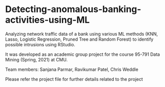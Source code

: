 # Detecting-anomalous-banking-activities-using-ML

Analyzing network traffic data of a bank using various ML methods (KNN, Lasso, Logistic Regression, Pruned Tree and Random Forest) to identify possible intrusions using RStudio.

It was developed as an academic group project for the course 95-791 Data Mining (Spring, 2021) at CMU.

Team members: Sanjana Parmar, Ravikumar Patel, Chris Weddle

Please refer the project file for further details related to the project
